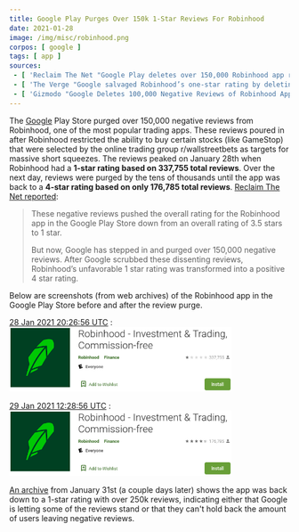 ```yaml
---
title: Google Play Purges Over 150k 1-Star Reviews For Robinhood
date: 2021-01-28
image: /img/misc/robinhood.png
corpos: [ google ]
tags: [ app ]
sources:
 - [ 'Reclaim The Net "Google Play deletes over 150,000 Robinhood app reviews after frustrated users leave one-star ratings" by Tom Parker (28 Jan 2021)', 'reclaimthenet.org/google-play-removes-robinhood-reviews/' ]
 - [ 'The Verge "Google salvaged Robinhood’s one-star rating by deleting nearly 100,000 negative reviews" by Jay Peters (28 Jan 2021)', 'archive.is/bemOq' ]
 - [ 'Gizmodo "Google Deletes 100,000 Negative Reviews of Robinhood App From Angry Users" by Matt Novak (29 Jan 2021)', 'archive.is/bemOq' ]
---
```


The [Google](/google/) Play Store purged over 150,000 negative reviews from
Robinhood, one of the most popular trading apps. These reviews poured in after
Robinhood restricted the ability to buy certain stocks (like GameStop) that
were selected by the online trading group r/wallstreetbets as targets for
massive short squeezes. The reviews peaked on January 28th when Robinhood had a
**1-star rating based on 337,755 total reviews**. Over the next day, reviews
were purged by the tens of thousands until the app was back to a **4-star
rating based on only 176,785 total reviews**. [Reclaim The Net
reported](https://reclaimthenet.org/google-play-removes-robinhood-reviews/):

> These negative reviews pushed the overall rating for the Robinhood app in the
> Google Play Store down from an overall rating of 3.5 stars to 1 star.
>
> But now, Google has stepped in and purged over 150,000 negative reviews.
> After Google scrubbed these dissenting reviews, Robinhood’s unfavorable 1
> star rating was transformed into a positive 4 star rating.

Below are screenshots (from web archives) of the Robinhood app in the Google
Play Store before and after the review purge.

[28 Jan 2021 20:26:56 UTC](https://archive.is/Tv6My) :
[<img loading="lazy" src="screenshot-before.png" width="400" height="auto">](screenshot-before.png)

[29 Jan 2021 12:28:56 UTC](https://archive.is/Tv6My) :
[<img loading="lazy" src="screenshot-after.png" width="400" height="auto">](screenshot-after.png)

[An archive](https://archive.is/sZGBm) from January 31st (a couple days later)
shows the app was back down to a 1-star rating with over 250k reviews,
indicating either that Google is letting some of the reviews stand or that they
can't hold back the amount of users leaving negative reviews.
